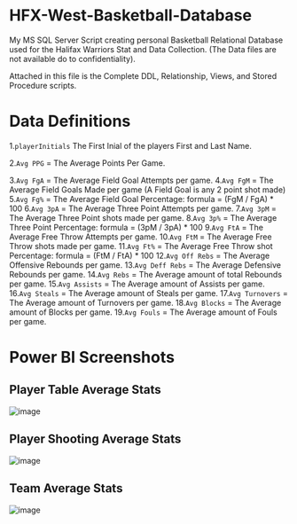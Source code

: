 # HFX-West-Basketball-Database
My MS SQL Server Script creating personal Basketball Relational Database used for the Halifax Warriors Stat and Data Collection.
(The Data files are not available do to confidentiality).

Attached in this file is the Complete DDL, Relationship, Views, and Stored Procedure scripts.

# Data Definitions

1.`playerInitials` The First Inial of the players First and Last Name.

2.`Avg PPG` = The Average Points Per Game.

3.`Avg FgA` = The Average Field Goal Attempts per game.
4.`Avg FgM` = The Average Field Goals Made per game (A Field Goal is any 2 point shot made)
5.`Avg Fg%` = The Average Field Goal Percentage: formula = (FgM / FgA) * 100
6.`Avg 3pA` = The Average Three Point Attempts per game.
7.`Avg 3pM` = The Average Three Point shots made per game.
8.`Avg 3p%` = The Average Three Point Percentage: formula = (3pM / 3pA) * 100
9.`Avg FtA` = The Average Free Throw Attempts per game.
10.`Avg FtM` = The Average Free Throw shots made per game.
11.`Avg Ft%` = The Average Free Throw shot Percentage: formula = (FtM / FtA) * 100
12.`Avg Off Rebs` = The Average Offensive Rebounds per game.
13.`Avg Deff Rebs` = The Average Defensive Rebounds per game.
14.`Avg Rebs` = The Average amount of total Rebounds per game.
15.`Avg Assists` = The Average amount of Assists per game.
16.`Avg Steals` = The Average amount of Steals per game.
17.`Avg Turnovers` = The Average amount of Turnovers per game.
18.`Avg Blocks` = The Average amount of Blocks per game.
19.`Avg Fouls` = The Average amount of Fouls per game.

# Power BI Screenshots

## Player Table Average Stats
![image](https://user-images.githubusercontent.com/93495905/224851501-a4dd6dcb-3f13-4a51-a1aa-3f9c48431d8f.png)

## Player Shooting Average Stats
![image](https://user-images.githubusercontent.com/93495905/224851530-70b5babc-d670-4ced-b3f6-ac6b2ea4be92.png)

## Team Average Stats
![image](https://user-images.githubusercontent.com/93495905/224850966-20d73ae3-4ca4-43cf-8518-5b7e960734c6.png)
